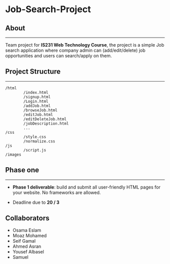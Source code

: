 # Job-Search-Project

## About

------------

Team project for **IS231 Web Technology Course**, the project is a simple Job search application where company admin can (add/edit/delete) job opportunities and users can search/apply on them.

## Project Structure
-----------
```
/html
		/index.html
		/signup.html
		/Login.html
		/addJob.html
		/browseJob.html
		/editJob.html
		/editDeleteJob.html
		/jobDescription.html
		...
/css
		/style.css
		/normalize.css
/js
		/script.js
/images
```

## Phase one
----------
- **Phase 1 deliverable**: build and submit all user-friendly HTML
pages for your website. No frameworks are allowed.

- Deadline due to **20 / 3**

## Collaborators

- Osama Eslam
- Moaz Mohamed
- Seif Gamal
- Ahmed Asran
- Yousef Albasel
- Samuel
